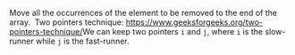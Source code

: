 Move all the occurrences of the element to be removed to the end of the array.
​
Two pointers technique: https://www.geeksforgeeks.org/two-pointers-technique/
​
We can keep two pointers `i` and `j`, where `i` is the slow-runner while `j` is the fast-runner.